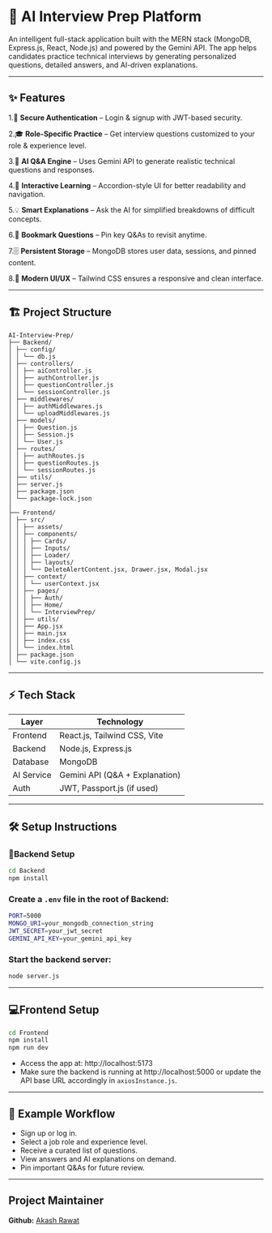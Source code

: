 # 🤖 AI Interview Prep Platform

An intelligent full-stack application built with the MERN stack (MongoDB, Express.js, React, Node.js) and powered by the Gemini API. The app helps candidates practice technical interviews by generating personalized questions, detailed answers, and AI-driven explanations.

---

## ✨ Features

1.🔑 **Secure Authentication** – Login & signup with JWT-based security.

2.🎓 **Role-Specific Practice** – Get interview questions customized to your role & experience level.

3.🤖 **AI Q&A Engine** – Uses Gemini API to generate realistic technical questions and responses.

4.📖 **Interactive Learning** – Accordion-style UI for better readability and navigation.

5.💡 **Smart Explanations** – Ask the AI for simplified breakdowns of difficult concepts.

6.📌 **Bookmark Questions** – Pin key Q&As to revisit anytime.

7.🗄 **Persistent Storage** – MongoDB stores user data, sessions, and pinned content.

8.🎨 **Modern UI/UX** – Tailwind CSS ensures a responsive and clean interface.

---

## 🏗 Project Structure
```
AI-Interview-Prep/
├── Backend/
│ ├── config/
│ │ └── db.js
│ ├── controllers/
│ │ ├── aiController.js
│ │ ├── authController.js
│ │ ├── questionController.js
│ │ └── sessionController.js
│ ├── middlewares/
│ │ ├── authMiddlewares.js
│ │ └── uploadMiddlewares.js
│ ├── models/
│ │ ├── Question.js
│ │ ├── Session.js
│ │ └── User.js
│ ├── routes/
│ │ ├── authRoutes.js
│ │ ├── questionRoutes.js
│ │ └── sessionRoutes.js
│ ├── utils/
│ ├── server.js
│ ├── package.json
│ └── package-lock.json
│
├── Frontend/
│ ├── src/
│ │ ├── assets/
│ │ ├── components/
│ │ │ ├── Cards/
│ │ │ ├── Inputs/
│ │ │ ├── Loader/
│ │ │ ├── layouts/
│ │ │ └── DeleteAlertContent.jsx, Drawer.jsx, Modal.jsx
│ │ ├── context/
│ │ │ └── userContext.jsx
│ │ ├── pages/
│ │ │ ├── Auth/
│ │ │ ├── Home/
│ │ │ └── InterviewPrep/
│ │ ├── utils/
│ │ ├── App.jsx
│ │ ├── main.jsx
│ │ ├── index.css
│ │ └── index.html
│ ├── package.json
│ └── vite.config.js
```
---
## ⚡ Tech Stack

| Layer      | Technology                     |
|------------|--------------------------------|
| Frontend   | React.js, Tailwind CSS, Vite   |
| Backend    | Node.js, Express.js            |
| Database   | MongoDB                        |
| AI Service | Gemini API (Q&A + Explanation) |
| Auth       | JWT, Passport.js (if used)     |

---
## 🛠 Setup Instructions

### 📌Backend Setup

```bash
cd Backend
npm install
```

### Create a `.env` file in the root of Backend:

```bash
PORT=5000
MONGO_URI=your_mongodb_connection_string
JWT_SECRET=your_jwt_secret
GEMINI_API_KEY=your_gemini_api_key
```

### Start the backend server:

```bash
node server.js
```

---

## 💻Frontend Setup

```bash
cd Frontend
npm install
npm run dev
```
- Access the app at: http://localhost:5173
- Make sure the backend is running at http://localhost:5000 or update the API base URL accordingly in `axiosInstance.js`.

---

## 📍 Example Workflow
- Sign up or log in.
- Select a job role and experience level.
- Receive a curated list of questions.
- View answers and AI explanations on demand.
- Pin important Q&As for future review.

---
## Project Maintainer
**Github:** [Akash Rawat](https://github.com/Akash-Rawat10)
